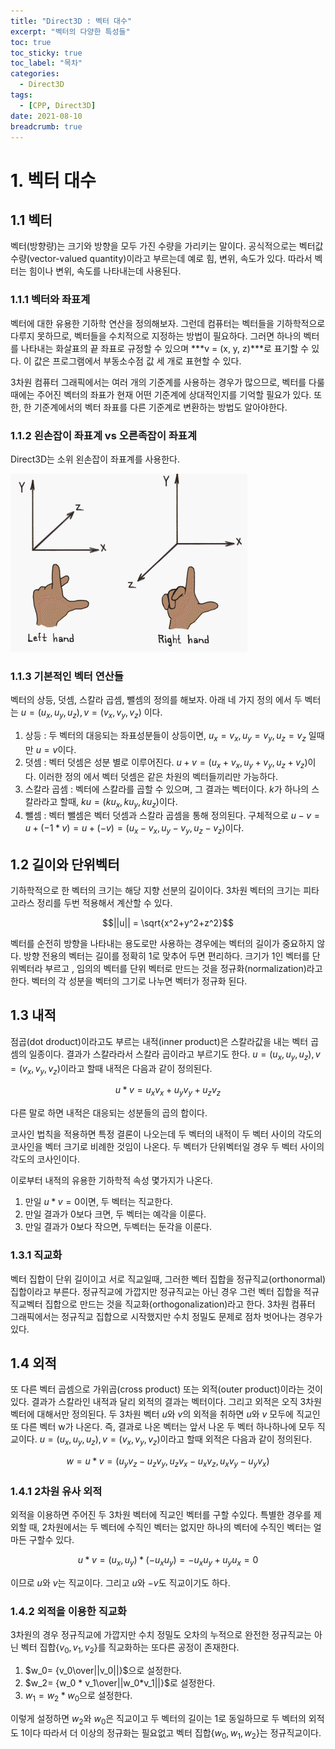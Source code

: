 ```yaml
---
title: "Direct3D : 벡터 대수"
excerpt: "벡터의 다양한 특성들"
toc: true
toc_sticky: true
toc_label: "목차"
categories:
  - Direct3D
tags:
  - [CPP, Direct3D]
date: 2021-08-10
breadcrumb: true
---
```


# 1. 벡터 대수

## 1.1 벡터

벡터(방향량)는 크기와 방향을 모두 가진 수량을 가리키는 말이다. 공식적으로는 벡터값 수량(vector-valued quantity)이라고 부르는데 예로 힘, 변위, 속도가 있다. 따라서 벡터는 힘이나 변위, 속도를 나타내는데 사용된다. 

### 1.1.1 벡터와 좌표계

벡터에 대한 유용한 기하학 연산을 정의해보자. 그런데 컴퓨터는 벡터들을 기하학적으로 다루지 못하므로, 벡터들을 수치적으로 지정하는 방법이 필요하다.  그러면 하나의 벡터를 나타내는 화살표의 끝 좌표로 규정할 수 있으며 ***v = (x, y, z)***로 표기할 수 있다. 이 값은 프로그램에서 부동소수점 값 세 개로 표현할 수 있다. 

3차원 컴퓨터 그래픽에서는 여러 개의 기준계를 사용하는 경우가 많으므로, 벡터를 다룰 때에는 주어진 벡터의 좌표가 현재 어떤 기준계에 상대적인지를 기억할 필요가 있다. 또한, 한 기준계에서의 벡터 좌표를 다른 기준계로 변환하는 방법도 알아야한다.

### 1.1.2 왼손잡이 좌표계 vs 오른족잡이 좌표계

Direct3D는 소위 왼손잡이 좌표계를 사용한다. 


![/assets/images/posts/2021-08-10/direct3d_1/Untitled.png](/assets/images/posts/2021-08-10/direct3d_1/Untitled.png)

### 1.1.3 기본적인 벡터 연산들

벡터의 상등, 덧셈, 스칼라 곱셈, 뺄셈의 정의를 해보자. 아래 네 가지 정의 에서 두 벡터는  $u= (u_x,u_y,u_z), v =(v_x, v_y, v_z)$ 이다.

1. 상등 : 두 벡터의 대응되는 좌표성분들이 상등이면, $u_x = v_x, u_y = v_y, u_z = v_z$ 일때만 $u = v$이다.
2. 덧셈 : 벡터 덧셈은 성분 별로 이루어진다. $u+v = (u_x+v_x, u_y+v_y, u_z+v_z)$이다. 이러한 정의 에서 벡터 덧셈은 같은 차원의 벡터들끼리만 가능하다.
3. 스칼라 곱셈 : 벡터에 스칼라를 곱할 수 있으며, 그 결과는 벡터이다. $k$가 하나의 스칼라라고 할때, $ku = (ku_x, ku_y, ku_z)$이다.
4. 뺄셈 : 벡터 뺄셈은 벡터 덧셈과 스칼라 곱셈을 통해 정의된다. 구체적으로 $u-v = u+(-1*v) = u+(-v) = (u_x-v_x, u_y-v_y, u_z-v_z)$이다.

## 1.2 길이와 단위벡터

기하학적으로 한 벡터의 크기는 해당 지향 선분의 길이이다. 3차원 벡터의 크기는 피타고라스 정리를 두번 적용해서  계산할 수 있다. 

$$||u|| = \sqrt{x^2+y^2+z^2}$$

벡터를 순전히 방향을 나타내는 용도로만 사용하는 경우에는 벡터의 길이가 중요하지 않다. 방향 전용의 벡터는 길이를 정확히 1로 맞추어 두면 편리하다. 크기가 1인 벡터를 단위벡터라 부르고 , 임의의 벡터를 단위 벡터로 만드는 것을 정규화(normalization)라고 한다. 벡터의 각 성분을 벡터의 그기로 나누면 벡터가 정규화 된다.

## 1.3 내적

점곱(dot droduct)이라고도 부르는 내적(inner product)은 스칼라값을 내는 벡터 곱셈의 일종이다. 결과가 스칼라라서 스칼라 곱이라고 부르기도 한다. $u= (u_x,u_y,u_z), v =(v_x, v_y, v_z)$이라고 할때 내적은 다음과 같이 정의된다.

$$u*v = u_xv_x+u_yv_y+u_zv_z$$

다른 말로 하면 내적은 대응되는 성분들의 곱의 합이다.

코사인 법칙을 적용하면 특정 결론이 나오는데  두 벡터의 내적이 두 벡터 사이의 각도의 코사인을 벡터 크기로 비례한 것임이 나온다. 두 벡터가 단위벡터일 경우 두 벡터 사이의 각도의 코사인이다.

이로부터 내적의 유용한 기하학적 속성 몇가지가 나온다.

1. 만일 $u*v =0$이면, 두 벡터는 직교한다.
2. 만일 결과가 0보다 크면, 두 벡터는 예각을 이룬다.
3. 만일 결과가 0보다 작으면, 두벡터는 둔각을 이룬다.

### 1.3.1 직교화

벡터 집합이 단위 길이이고 서로 직교일때, 그러한 벡터 집합을 정규직교(orthonormal)집합이라고 부른다. 정규직교에 가깝지만 정규직교는 아닌 경우 그런 벡터 집합을 적규직교벡터 집합으로 만드는 것을 직교화(orthogonalization)라고 한다. 3차원 컴퓨터 그래픽에서는 정규직교 집합으로 시작했지만 수치 정밀도 문제로 점차 벗어나는 경우가있다. 

## 1.4 외적

또 다른 벡터 곱셈으로 가위곱(cross product) 또는 외적(outer product)이라는 것이있다. 결과가 스칼라인 내적과 달리 외적의 결과는 벡터이다. 그리고 외적은 오직 3차원 벡터에 대해서만 정의된다.  두 3차원 벡터 $u$와  $v$의 외적을 취하면  $u$와  $v$ 모두에 직교인 또 다른 벡터 w가 나온다. 즉, 결과로 나온 벡터는 앞서 나온 두 벡터 하나하나에 모두 직교이다.  $u= (u_x,u_y,u_z), v =(v_x, v_y, v_z)$이라고 할때 외적은 다음과 같이 정의된다.

$$w= u * v = (u_yv_z-u_zv_y,u_zv_x-u_xv_z,u_xv_y-u_yv_x)$$

### 1.4.1 2차원 유사 외적

외적을 이용하면 주어진 두 3차원 벡터에 직교인 벡터를 구할 수있다. 특별한 경우를 제외할 때, 2차원에서는 두 벡터에 수직인 벡터는 없지만 하나의 벡터에 수직인 벡터는 얼마든 구할수 있다.

$$u*v = (u_x,u_y)*(-u_xu_y) = -u_xu_y+u_yu_x = 0$$

이므로 $u$와 $v$는 직교이다. 그리고 $u$와 $-v$도 직교이기도 하다.

### 1.4.2 외적을 이용한 직교화

3차원의 경우 정규직교에 가깝지만 수치 정밀도 오차의 누적으로 완전한 정규직교는 아닌 벡터 집합$\{v_0, v_1, v_2\}$를 직교화하는 또다른 공정이 존재한다. 

1. $w_0= {v_0\over||v_0||}$으로 설정한다.
2. $w_2= {w_0 * v_1\over||w_0*v_1||}$로 설정한다.
3. $w_1 = w_2*w_0$으로 설정한다.

이렇게 설정하면 $w_2$와 $w_0$은 직교이고 두 벡터의 길이는 1로 동일하므로 두 벡터의 외적도 1이다 따라서 더 이상의 정규화는 필요없고 벡터 집합$\{w_0, w_1, w_2\}$는 정규직교이다.